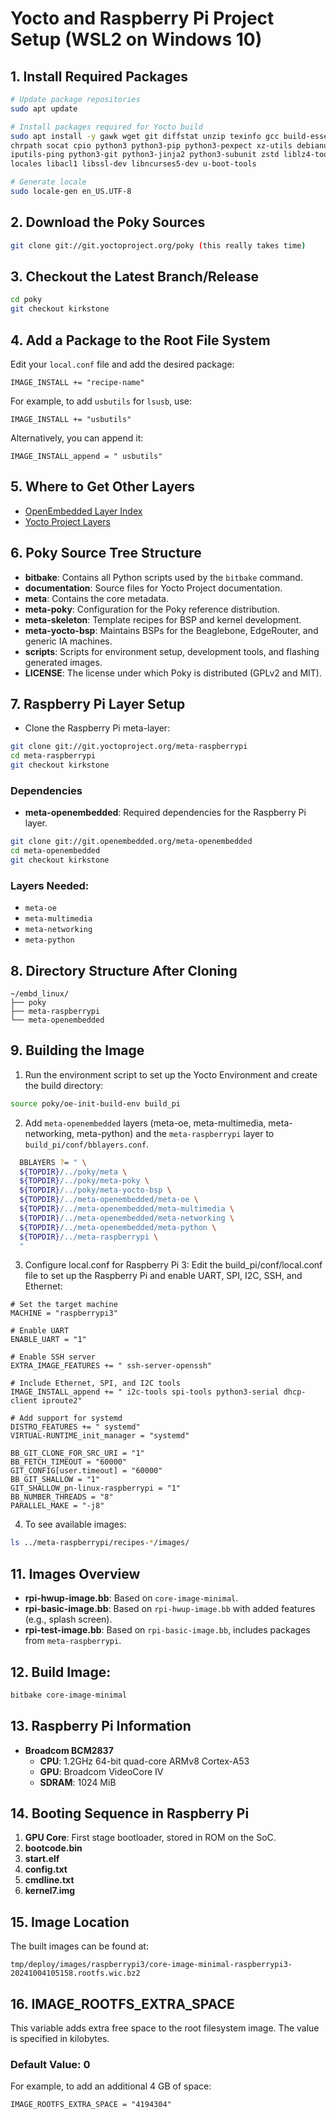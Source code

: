 
# Yocto and Raspberry Pi Project Setup (WSL2 on Windows 10)

## 1. Install Required Packages
```bash
# Update package repositories
sudo apt update

# Install packages required for Yocto build
sudo apt install -y gawk wget git diffstat unzip texinfo gcc build-essential \
chrpath socat cpio python3 python3-pip python3-pexpect xz-utils debianutils \
iputils-ping python3-git python3-jinja2 python3-subunit zstd liblz4-tool file \
locales libacl1 libssl-dev libncurses5-dev u-boot-tools

# Generate locale
sudo locale-gen en_US.UTF-8
```

## 2. Download the Poky Sources
```bash
git clone git://git.yoctoproject.org/poky (this really takes time)
```

## 3. Checkout the Latest Branch/Release
```bash
cd poky
git checkout kirkstone
```

## 4. Add a Package to the Root File System
Edit your `local.conf` file and add the desired package:

```plaintext
IMAGE_INSTALL += "recipe-name"
```
For example, to add `usbutils` for `lsusb`, use:

```plaintext
IMAGE_INSTALL += "usbutils"
```
Alternatively, you can append it:

```plaintext
IMAGE_INSTALL_append = " usbutils"
```

## 5. Where to Get Other Layers
- [OpenEmbedded Layer Index](https://layers.openembedded.org/layerindex/branch/master/layers/)
- [Yocto Project Layers](https://www.yoctoproject.org/software-overview/layers/)

## 6. Poky Source Tree Structure
- **bitbake**: Contains all Python scripts used by the `bitbake` command.
- **documentation**: Source files for Yocto Project documentation.
- **meta**: Contains the core metadata.
- **meta-poky**: Configuration for the Poky reference distribution.
- **meta-skeleton**: Template recipes for BSP and kernel development.
- **meta-yocto-bsp**: Maintains BSPs for the Beaglebone, EdgeRouter, and generic IA machines.
- **scripts**: Scripts for environment setup, development tools, and flashing generated images.
- **LICENSE**: The license under which Poky is distributed (GPLv2 and MIT).

## 7. Raspberry Pi Layer Setup
- Clone the Raspberry Pi meta-layer:
```bash
git clone git://git.yoctoproject.org/meta-raspberrypi
cd meta-raspberrypi
git checkout kirkstone
```
### Dependencies
- **meta-openembedded**: Required dependencies for the Raspberry Pi layer.
```bash
git clone git://git.openembedded.org/meta-openembedded
cd meta-openembedded
git checkout kirkstone
```

### Layers Needed:
- `meta-oe`
- `meta-multimedia`
- `meta-networking`
- `meta-python`

## 8. Directory Structure After Cloning
```plaintext
~/embd_linux/
├── poky
├── meta-raspberrypi
└── meta-openembedded
```

## 9. Building the Image
1. Run the environment script to set up the Yocto Environment and create the build directory:
```bash
source poky/oe-init-build-env build_pi
```

2. Add `meta-openembedded` layers (meta-oe, meta-multimedia, meta-networking, meta-python) and the `meta-raspberrypi` layer to `build_pi/conf/bblayers.conf`.
```bash
  BBLAYERS ?= " \
  ${TOPDIR}/../poky/meta \
  ${TOPDIR}/../poky/meta-poky \
  ${TOPDIR}/../poky/meta-yocto-bsp \
  ${TOPDIR}/../meta-openembedded/meta-oe \
  ${TOPDIR}/../meta-openembedded/meta-multimedia \
  ${TOPDIR}/../meta-openembedded/meta-networking \
  ${TOPDIR}/../meta-openembedded/meta-python \
  ${TOPDIR}/../meta-raspberrypi \
  "
```

3. Configure local.conf for Raspberry Pi 3: Edit the build_pi/conf/local.conf file to set up the Raspberry Pi and enable UART, SPI, I2C, SSH, and Ethernet:
```plaintext
# Set the target machine
MACHINE = "raspberrypi3"

# Enable UART
ENABLE_UART = "1"

# Enable SSH server
EXTRA_IMAGE_FEATURES += " ssh-server-openssh"

# Include Ethernet, SPI, and I2C tools
IMAGE_INSTALL_append += " i2c-tools spi-tools python3-serial dhcp-client iproute2"

# Add support for systemd
DISTRO_FEATURES += " systemd"
VIRTUAL-RUNTIME_init_manager = "systemd"

BB_GIT_CLONE_FOR_SRC_URI = "1"
BB_FETCH_TIMEOUT = "60000"
GIT_CONFIG[user.timeout] = "60000"
BB_GIT_SHALLOW = "1"
GIT_SHALLOW_pn-linux-raspberrypi = "1"
BB_NUMBER_THREADS = "8"
PARALLEL_MAKE = "-j8"
```

4. To see available images:
```bash
ls ../meta-raspberrypi/recipes-*/images/
```

## 11. Images Overview
- **rpi-hwup-image.bb**: Based on `core-image-minimal`.
- **rpi-basic-image.bb**: Based on `rpi-hwup-image.bb` with added features (e.g., splash screen).
- **rpi-test-image.bb**: Based on `rpi-basic-image.bb`, includes packages from `meta-raspberrypi`.

## 12. Build Image:
```bash
bitbake core-image-minimal
```

## 13. Raspberry Pi Information
- **Broadcom BCM2837**
  - **CPU**: 1.2GHz 64-bit quad-core ARMv8 Cortex-A53
  - **GPU**: Broadcom VideoCore IV
  - **SDRAM**: 1024 MiB

## 14. Booting Sequence in Raspberry Pi
1. **GPU Core**: First stage bootloader, stored in ROM on the SoC.
2. **bootcode.bin**
3. **start.elf**
4. **config.txt**
5. **cmdline.txt**
6. **kernel7.img**

## 15. Image Location
The built images can be found at:

```plaintext
tmp/deploy/images/raspberrypi3/core-image-minimal-raspberrypi3-20241004105158.rootfs.wic.bz2
```

## 16. IMAGE_ROOTFS_EXTRA_SPACE
This variable adds extra free space to the root filesystem image. The value is specified in kilobytes.

### Default Value: 0
For example, to add an additional 4 GB of space:

```plaintext
IMAGE_ROOTFS_EXTRA_SPACE = "4194304"
```
